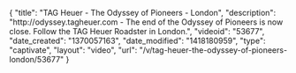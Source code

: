 {
    "title": "TAG Heuer - The Odyssey of Pioneers - London",
    "description": "http:\/\/odyssey.tagheuer.com - The end of the Odyssey of Pioneers is now close. Follow the TAG Heuer Roadster in London.",
    "videoid": "53677",
    "date_created": "1370057163",
    "date_modified": "1418180959",
    "type": "captivate",
    "layout": "video",
    "url": "\/v\/tag-heuer-the-odyssey-of-pioneers-london\/53677"
}